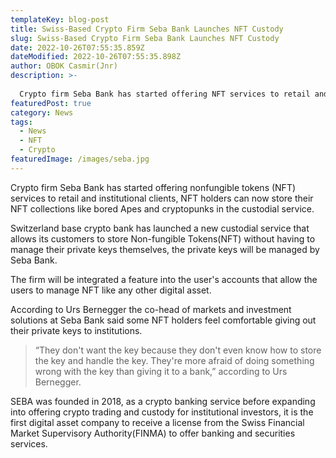 ```yaml
---
templateKey: blog-post
title: Swiss-Based Crypto Firm Seba Bank Launches NFT Custody
slug: Swiss-Based Crypto Firm Seba Bank Launches NFT Custody
date: 2022-10-26T07:55:35.859Z
dateModified: 2022-10-26T07:55:35.898Z
author: OBOK Casmir(Jnr)
description: >-
  
  Crypto firm Seba Bank has started offering NFT services to retail and institutional clients, NFT holders can now store their NFT collections like bored Apes and cryptopunks in the custodial service.
featuredPost: true
category: News
tags:
  - News
  - NFT
  - Crypto
featuredImage: /images/seba.jpg
---
```

Crypto firm Seba Bank has started offering nonfungible tokens (NFT)  services to retail and institutional clients, NFT holders can now store their NFT collections like bored Apes and cryptopunks in the custodial service.

S﻿witzerland base crypto bank has launched a new custodial service that allows its customers to store  Non-fungible Tokens(NFT) without having to manage their private keys themselves, the private keys will be managed by  Seba Bank. 

The firm will be integrated a feature into the user's accounts that allow the users to manage NFT like any other digital asset.

A﻿ccording to Urs Bernegger the co-head of markets and investment solutions at Seba Bank said some NFT holders feel comfortable giving out their private keys to institutions.

> “They don't want the key because they don't even know how to store the key and handle the key. They're more afraid of doing something wrong with the key than giving it to a bank,”  according to Urs Bernegger.



S﻿EBA was founded in 2018, as a crypto banking service before expanding into offering crypto trading and custody for institutional investors, it is the first digital asset company to receive a license from the Swiss Financial Market Supervisory Authority(FINMA) to offer banking and securities services.